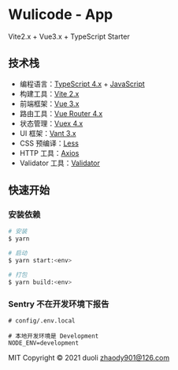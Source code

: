 # Wulicode - App

Vite2.x + Vue3.x + TypeScript Starter

## 技术栈

- 编程语言：[TypeScript 4.x](https://www.typescriptlang.org/zh/) + [JavaScript](https://www.javascript.com/)
- 构建工具：[Vite 2.x](https://cn.vitejs.dev/)
- 前端框架：[Vue 3.x](https://v3.cn.vuejs.org/)
- 路由工具：[Vue Router 4.x](https://next.router.vuejs.org/zh/index.html)
- 状态管理：[Vuex 4.x](https://next.vuex.vuejs.org/)
- UI 框架：[Vant 3.x](https://vant-contrib.gitee.io/vant/v3/#/zh-CN/home)
- CSS 预编译：[Less](http://lesscss.cn/)
- HTTP 工具：[Axios](https://axios-http.com/)
- Validator 工具：[Validator](https://vuelidate-next.netlify.app/)

## 快速开始

### 安装依赖

```bash
# 安装
$ yarn

# 启动
$ yarn start:<env>

# 打包
$ yarn build:<env>
```

### Sentry 不在开发环境下报告

```
# config/.env.local

# 本地开发环境是 Development
NODE_ENV=development
```

MIT Copyright © 2021 duoli zhaody901@126.com

